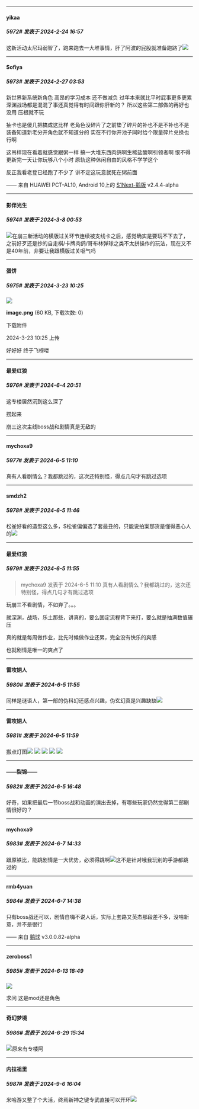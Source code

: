 ﻿*****

####  yikaa  
##### 5972#       发表于 2024-2-24 16:57

这新活动太尼玛弱智了，跑来跑去一大堆事情，肝了阿波的屁股就准备跑路了<img src="https://static.saraba1st.com/image/smiley/face2017/003.png" referrerpolicy="no-referrer">


*****

####  Sofiya  
##### 5973#       发表于 2024-2-27 03:53

新世界新系统新角色
高昂的学习成本 还不做减负
过年本来就比平时屁事更多更累
深渊战场都是混混了事还真觉得有时间跟你肝新的？
所以这些第二部做的再好也没用 压根就不玩

抽卡也是傻几把搞成这比样
老角色没碎片了之前垫了碎片的补也不是不补也不是
装备知道新老分开角色就不知道分的
实在不行你开池子同时给个限量碎片兑换也行啊

这吊样现在看着就感觉跟粥一样
搞一大堆东西肉鸽啊生稀盐酸啊引领者啊
恨不得更新完一天让你玩够八个小时
原轨这种休闲自由的风格不学学这个

反正我看老登已经跑了不少了
讲不定这玩意就死在粥前面

—— 来自 HUAWEI PCT-AL10, Android 10上的 [S1Next-鹅版](https://github.com/ykrank/S1-Next/releases) v2.4.4-alpha

*****

####  影伴光生  
##### 5974#       发表于 2024-3-8 00:53

<img src="https://static.saraba1st.com/image/smiley/face2017/001.png" referrerpolicy="no-referrer">在崩三新活动的横版过关环节连续被支线卡之后，感觉确实是要玩不下去了，之前好歹还是抄的自走棋/卡牌肉鸽/哥布林弹球之类不太拼操作的玩法，现在又不是40年前，非要让我跟横版过关呕气吗

*****

####  蛋饼  
##### 5975#       发表于 2024-3-23 10:25

<img src="https://img.saraba1st.com/forum/202403/23/102533tl34ctz8rp306e68.png" referrerpolicy="no-referrer">

<strong>image.png</strong> (60 KB, 下载次数: 0)

下载附件

2024-3-23 10:25 上传

好好好 终于飞榜喽

*****

####  最爱红狼  
##### 5976#       发表于 2024-6-4 20:51

这专楼居然沉到这么深了

捞起来

崩三这次主线boss战和剧情真是无敌的


*****

####  mychoxa9  
##### 5977#       发表于 2024-6-5 11:10

真有人看剧情么？我都跳过的，这次还特别怪，得点几句才有跳过选项


*****

####  smdzh2  
##### 5978#       发表于 2024-6-5 11:46

松雀好看的造型这么多，S松雀偏偏选了套最丑的，只能说拍案那货是懂得恶心人的<img src="https://static.saraba1st.com/image/smiley/face2017/009.gif" referrerpolicy="no-referrer">


*****

####  最爱红狼  
##### 5979#       发表于 2024-6-5 11:55

<blockquote>mychoxa9 发表于 2024-6-5 11:10
真有人看剧情么？我都跳过的，这次还特别怪，得点几句才有跳过选项</blockquote>
玩崩三不看剧情，不如弃了。。。

就深渊，战场，乐土那些，讲真的，要么固定流程背下来打，要么就是抽满数值碾压

真的就是每周做作业，比先时候做作业还累，完全没有快乐的爽感

也就剧情是唯一的爽点了

*****

####  雷攻姛人  
##### 5980#       发表于 2024-6-5 11:55

同样是谜语人，第一部的伪科幻还感点兴趣，伪玄幻真是兴趣缺缺<img src="https://static.saraba1st.com/image/smiley/face2017/016.png" referrerpolicy="no-referrer">

*****

####  雷攻姛人  
##### 5981#       发表于 2024-6-5 11:59

搬点灯图<img src="https://static.saraba1st.com/image/smiley/face2017/033.png" referrerpolicy="no-referrer">
<img src="https://p.sda1.dev/17/6882acd8062d1dd89aa9287f359f05d2/CMP_20240605115900068.jpg" referrerpolicy="no-referrer">
<img src="https://p.sda1.dev/17/fd27db401c780e2fcc7120dc4882dc07/CMP_20240605115900135.jpeg" referrerpolicy="no-referrer">
<img src="https://p.sda1.dev/17/7b03d2b51cce16bb60aa02d36c6c89cf/CMP_20240605115900200.jpeg" referrerpolicy="no-referrer">
<img src="https://p.sda1.dev/17/4b9ac8a6f534ef8a27c3b759f7cb5704/CMP_20240605115900265.jpeg" referrerpolicy="no-referrer">


*****

####  ——裂锦——  
##### 5982#       发表于 2024-6-5 16:48

好奇，如果把最后一节boss战和动画的演出去掉，有哪些玩家仍然觉得第二部剧情很好的？


*****

####  mychoxa9  
##### 5983#       发表于 2024-6-7 14:33

跟原铁比，能跳剧情是一大优势，必须得跳啊<img src="https://static.saraba1st.com/image/smiley/face2017/035.png" referrerpolicy="no-referrer">这不是针对哦我玩别的手游都跳过的


*****

####  rmb4yuan  
##### 5984#       发表于 2024-6-7 14:38

只有boss战还可以，剧情自嗨不说人话，实际上套路又英杰那段差不多，没啥新意，并不是很行

—— 来自 [鹅球](https://www.pgyer.com/xfPejhuq) v3.0.0.82-alpha

*****

####  zeroboss1  
##### 5985#       发表于 2024-6-13 18:49

<img src="https://p.sda1.dev/18/e8bd11393c11b7ed93e917a885628d75/image.jpg" referrerpolicy="no-referrer">

求问 这是mod还是角色

*****

####  奇幻梦境  
##### 5986#       发表于 2024-6-29 15:34

<img src="https://static.saraba1st.com/image/smiley/face2017/072.png" referrerpolicy="no-referrer">原来有专楼阿

*****

####  内拉祖里  
##### 5987#       发表于 2024-9-6 16:04

米哈游又整了个大活，终焉新神之键专武直接可以开环<img src="https://static.saraba1st.com/image/smiley/face2017/067.png" referrerpolicy="no-referrer">


